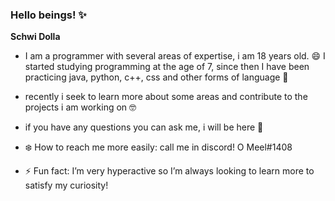 ### Hello beings! ✨

**Schwi Dolla**

- I am a programmer with several areas of expertise, i am 18 years old. 😄 I started studying programming at the age of 7, since then I have been practicing java, python, c++, css and other forms of language 🔭

- recently i seek to learn more about some areas and contribute to the projects i am working on 🤓

- if you have any questions you can ask me, i will be here 🤭

- ❄️ How to reach me more easily: call me in discord! O Meel#1408

- ⚡ Fun fact: I’m very hyperactive so I’m always looking to learn more to satisfy my curiosity!

